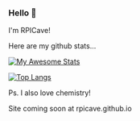 ### Hello 🤚
I'm RPICave!

Here are my github stats...

[![My Awesome Stats](https://awesome-github-stats.azurewebsites.net/user-stats/RPICave?cardType=octocat&theme=prussian)](https://git.io/awesome-stats-card)

[![Top Langs](https://github-readme-stats.vercel.app/api/top-langs/?username=RPICave)](https://github.com/anuraghazra/github-readme-stats)

Ps. I also love chemistry!

Site coming soon at rpicave.github.io
